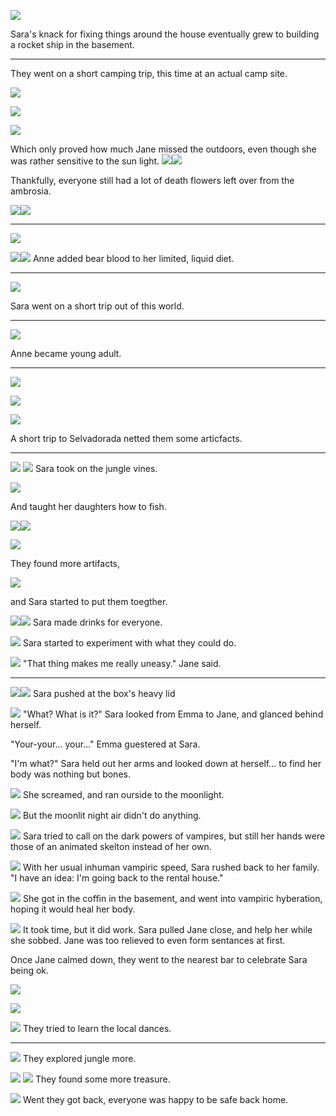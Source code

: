 ![](06-03-18_6-38-23%C2%A0AM.png)

Sara's knack for fixing things around the house eventually grew to building a rocket ship in the basement.

----

They went on a short camping trip, this time at an actual camp site.

![](06-04-18_7-43-38%C2%A0PM.png)

![](06-05-18_5-37-27%C2%A0AM.png)

![](06-04-18_7-15-16%C2%A0PM.png)

Which only proved how much Jane missed the outdoors, even though she was rather sensitive to the sun light.
![](06-05-18_6-47-11%C2%A0AM.png)![](06-05-18_6-48-48%C2%A0AM.png)

Thankfully, everyone still had a lot of death flowers left over from the ambrosia.

![](06-05-18_7-44-20%C2%A0AM.png)![](06-05-18_7-45-29%C2%A0AM.png)

----

![](06-05-18_7-56-24%C2%A0AM.png)

![](06-05-18_7-59-08%C2%A0AM.png)![](06-05-18_7-59-41%C2%A0AM.png)
Anne added bear blood to her limited, liquid diet.

----

![](06-04-18_4-28-00%C2%A0PM.png)

Sara went on a short trip out of this world.

----

![](06-05-18_7-51-07%C2%A0PM.png)

Anne became young adult.

----

![](06-03-18_11-21-03%C2%A0PM.png)

![](06-03-18_11-37-14%C2%A0PM.png)

![](06-04-18_9-05-09%C2%A0AM.png)

A short trip to Selvadorada netted them some articfacts.

----

![](06-05-18_10-09-55%C2%A0PM.png)
![](06-05-18_10-10-15%C2%A0PM.png)
Sara took on the jungle vines.


![](06-05-18_10-28-40%C2%A0PM.png)

And taught her daughters how to fish.

![](06-05-18_10-32-42%C2%A0PM.png)![](06-06-18_7-54-04%C2%A0AM.png)

![](06-06-18_8-29-56%C2%A0AM.png)

They found more artifacts,

![](06-06-18_8-43-28%C2%A0AM.png)

and Sara started to put them toegther.

![](06-06-18_9-48-04%C2%A0AM.png)![](06-06-18_10-12-56%C2%A0AM.png)
Sara made drinks for everyone.

![](06-06-18_10-32-02%C2%A0AM.png)
Sara started to experiment with what they could do.

![](06-06-18_10-32-32%C2%A0AM.png)
"That thing makes me really uneasy." Jane said.

----

![](06-06-18_11-11-44%C2%A0AM.png)![](06-06-18_11-11-59%C2%A0AM.png)
Sara pushed at the box's heavy lid

![](06-06-18_11-12-48%C2%A0AM.png)
"What? What is it?" Sara looked from Emma to Jane, and glanced behind herself.

"Your-your... your..." Emma guestered at Sara.

"I'm what?" Sara held out her arms and looked down at herself... to find her body was nothing but bones.

![](06-06-18_11-15-04%C2%A0AM.png)
She screamed, and ran ourside to the moonlight.

![](06-06-18_11-16-59%C2%A0AM.png)
But the moonlit night air didn't do anything.

![](06-06-18_11-18-05%C2%A0AM.png)
Sara tried to call on the dark powers of vampires, but still her hands were those of an animated skelton instead of her own.

![](06-06-18_11-15-10%C2%A0AM.png)
With her usual inhuman vampiric speed, Sara rushed back to her family. "I have an idea: I'm going back to the rental house."

![](06-06-18_11-19-37%C2%A0AM.png)
She got in the coffin in the basement, and went into vampiric hyberation, hoping it would heal her body.

![](06-06-18_11-43-38%C2%A0AM.png)
It took time, but it did work. Sara pulled Jane close, and help her while she sobbed. Jane was too relieved to even form sentances at first.

Once Jane calmed down, they went to the nearest bar to celebrate Sara being ok.

![](06-06-18_1-49-42%C2%A0PM.png)

![](06-06-18_1-51-08%C2%A0PM.png)

![](06-06-18_1-52-39%C2%A0PM.png)
They tried to learn the local dances.

----

![](06-06-18_1-56-35%C2%A0PM.png)
They explored jungle more.

![](06-06-18_2-06-34%C2%A0PM.png)
![](06-06-18_2-08-42%C2%A0PM.png)
They found some more treasure.

![](06-06-18_2-13-55%C2%A0PM.png)
Went they got back, everyone was happy to be safe back home.
